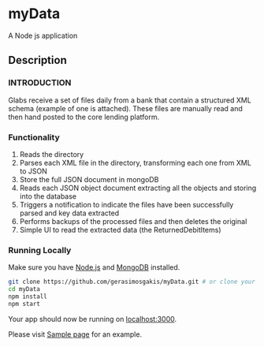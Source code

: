 # myData

A Node js application

## Description

### INTRODUCTION
Glabs receive a set of files daily from a bank that contain a structured XML schema (example of one is attached). These files are manually read and then hand posted to the core lending platform. 

### Functionality
1) Reads the directory
2) Parses each XML file in the directory, transforming each one from XML to JSON
3) Store the full JSON document in mongoDB 
4) Reads each JSON object document extracting all the <ReturnedDebitItem> objects and storing into the database
5) Triggers a notification to indicate the files have been successfully parsed and key data extracted
6) Performs backups of the processed files and then deletes the original
7) Simple UI to read the extracted data (the ReturnedDebitItems)

### Running Locally

Make sure you have [Node.js](http://nodejs.org/) and [MongoDB](https://www.mongodb.com/download-center) installed.

```sh
git clone https://github.com/gerasimosgakis/myData.git # or clone your own fork
cd myData
npm install
npm start
```

Your app should now be running on [localhost:3000](http://localhost:3000/).

Please visit [Sample page](http://ec2-18-218-172-187.us-east-2.compute.amazonaws.com:3000/) for an example.
